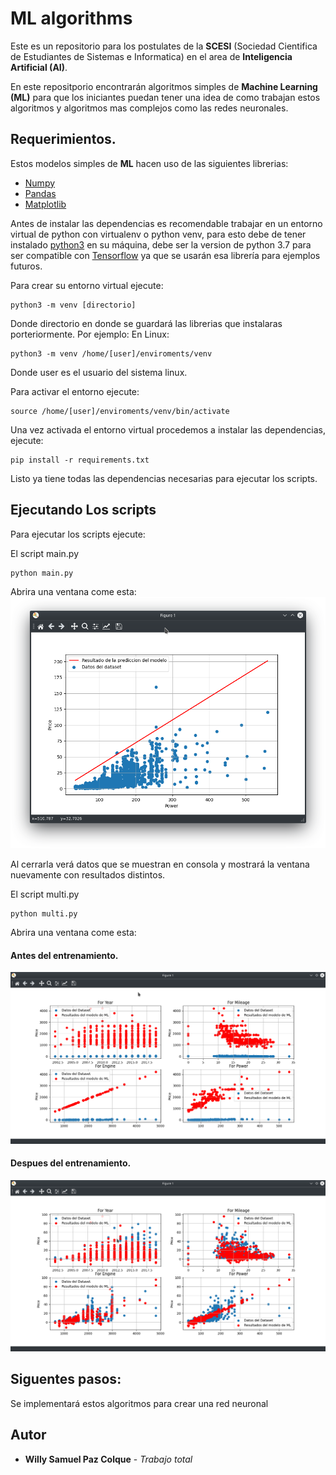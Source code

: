 # ML algorithms

Este es un repositorio para los postulates de la **SCESI** (Sociedad Cientifica de Estudiantes de Sistemas e Informatica) en el area de **Inteligencia Artificial (AI)**.

En este repositporio encontrarán algoritmos simples de **Machine Learning (ML)** para que los iniciantes puedan tener una idea de como trabajan estos algoritmos y algoritmos mas complejos como las redes neuronales.

## Requerimientos.

Estos modelos simples de **ML** hacen uso de las siguientes librerias:
- [Numpy](https://numpy.org/)
- [Pandas](https://pandas.pydata.org/)
- [Matplotlib](https://matplotlib.org/)

Antes de instalar las dependencias es recomendable trabajar en un entorno virtual de python con virtualenv o python venv, para esto debe de tener instalado [python3](https://www.python.org/downloads/release/python-377/) en su máquina, debe ser la version de python 3.7 para ser compatible con [Tensorflow](https://www.tensorflow.org/) ya que se usarán esa librería para ejemplos futuros.

Para crear su entorno virtual ejecute:
```
python3 -m venv [directorio]
```
Donde directorio en donde se guardará las librerias que instalaras porteriormente. Por ejemplo:
En Linux:
```
python3 -m venv /home/[user]/enviroments/venv
```
Donde user es el usuario del sistema linux.

Para activar el entorno ejecute:
```
source /home/[user]/enviroments/venv/bin/activate
```
Una vez activada el entorno virtual procedemos a instalar las dependencias, ejecute:
```
pip install -r requirements.txt
```
Listo ya tiene todas las dependencias necesarias para ejecutar los scripts.

## Ejecutando Los scripts

Para ejecutar los scripts ejecute:

El script main.py
```
python main.py
```
Abrira una ventana come esta:
![Captura_1](.github/simpleRegresion_1.png)

Al cerrarla verá datos que se muestran en consola y mostrará la ventana nuevamente con resultados distintos.

El script multi.py
```
python multi.py
```
Abrira una ventana come esta:
#### Antes del entrenamiento.
![Captura_2](.github/Regresion_1.png)
#### Despues del entrenamiento.
![Captura_3](.github/Regresion_2.png)


## Siguentes pasos:

Se implementará estos algoritmos para crear una red neuronal

## Autor

* **Willy Samuel Paz Colque** - *Trabajo total*